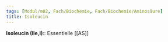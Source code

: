 ```yaml
---
tags: [Modul/m02, Fach/Biochemie, Fach/Biochemie/Aminosäure]
title: Isoleucin
---
```

**Isoleucin (Ile,I)**:: Essentielle [[AS]]